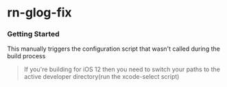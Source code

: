 # rn-glog-fix

### Getting Started

This manually triggers the configuration script that wasn't called during the build process

>If you're building for iOS 12 then you need to switch your paths to the active developer directory(run the xcode-select script)
